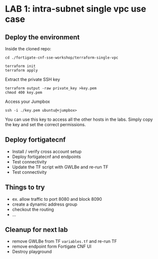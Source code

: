# LAB 1: intra-subnet single vpc use case

## Deploy the environment
Inside the cloned repo:
```
cd ./fortigate-cnf-sse-workshop/terraform-single-vpc
```
```
terraform init
terraform apply
```
Extract the private SSH key
```
terraform output -raw private_key >key.pem
chmod 400 key.pem
```
Access your Jumpbox
```
ssh -i ./key.pem ubuntu@<jumpbox>
```
You can use this key to access all the other hosts in the labs. Simply copy the key and set the correct permissions.

## Deploy fortigatecnf
- Install / verify cross account setup
- Deploy fortigatecnf and endpoints
- Test connectivity
- Update the TF script with GWLBe and re-run TF
- Test connectivity

## Things to try
- ex. allow traffic to port 8080 and block 8090
- create a dynamic address group
- checkout the routing
- ...

## Cleanup for next lab
- remove GWLBe from TF `variables.tf` and re-run TF
- remove endpoint form Fortigate CNF UI
- Destroy playground


